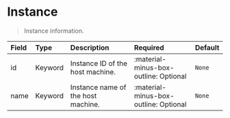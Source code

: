 [comment]: # (AUTOGENERATED MARKDOWN CONTENT)
# Instance
> Instance information.

| Field | Type | Description | Required | Default |
| :--- | :--- | :--- | :--- | :--- |
| id | Keyword | Instance ID of the host machine. | :material-minus-box-outline: Optional | `None` |
| name | Keyword | Instance name of the host machine. | :material-minus-box-outline: Optional | `None` |